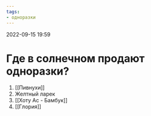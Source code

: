 ```yaml
---
tags:
- одноразки
---
```


2022-09-15
19:59

# Где в солнечном продают одноразки?

1. [[Пивнухи]]
2. Желтный ларек
3. [[Хоту Ас  - Бамбук]]
4. [[Глория]]